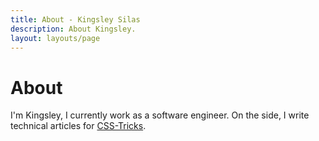 ```yaml
---
title: About - Kingsley Silas
description: About Kingsley.
layout: layouts/page
---
```


# About

I'm Kingsley, I currently work as a software engineer. On the side, I write technical articles for [CSS-Tricks](https://css-tricks.com). 
  
